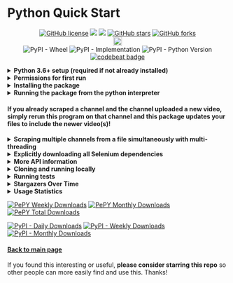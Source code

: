 # Python Quick Start

<p align="center">
  <a href="https://github.com/Shail-Shouryya/yt_videos_list/blob/master/LICENSE"><img alt="GitHub license" src="https://img.shields.io/github/license/Shail-Shouryya/yt_videos_list?color=yellow&labelColor=black"></a>
  <a href="https://docs.python.org/3/index.html">    <img src="https://img.shields.io/badge/python-3.6%2B-blue?labelColor=black"/></a>
  <a href="https://www.python.org/dev/peps/pep-0008"><img src="https://img.shields.io/badge/code%20style-PEP8-yellow.svg?labelColor=black"/></a>
  <a href="https://github.com/Shail-Shouryya/yt_videos_list/stargazers"><img alt="GitHub stars" src="https://img.shields.io/github/stars/Shail-Shouryya/yt_videos_list?color=blue&labelColor=black"></a>
  <a href="https://github.com/Shail-Shouryya/yt_videos_list/network"><img alt="GitHub forks" src="https://img.shields.io/github/forks/Shail-Shouryya/yt_videos_list?color=yellow&labelColor=black"></a>
  <br>
  <a href="https://badge.fury.io/py/yt-videos-list"><img src="https://badge.fury.io/py/yt-videos-list.svg" alt="PyPI version" height="20"></a>
  <br>
  <img alt="PyPI - Wheel" src="https://img.shields.io/pypi/wheel/yt_videos_list?labelColor=black&label=PyPI%20-%20Wheel">
  <img alt="PyPI - Implementation" src="https://img.shields.io/pypi/implementation/yt_videos_list?labelColor=black&label=PyPI%20-%20Implementation">
  <img alt="PyPI - Python Version" src="https://img.shields.io/pypi/pyversions/yt_videos_list?labelColor=black&label=PyPI%20-%20Python%20Version">
  <br>
  <a href="https://codebeat.co/projects/github-com-shail-shouryya-yt_videos_list-master"><img src="https://codebeat.co/badges/46b103ed-da79-4893-96af-ce95c9149532" alt="codebeat badge"/></a>
</p>

<details>
  <summary><b>Python 3.6+ setup (required if not already installed)</b></summary>

This package uses [f-strings](https://cito.github.io/blog/f-strings/) (more [here](https://realpython.com/python-f-strings/)), and so requires Python 3.6+.

If you have an older version of Python, you can download Python 3.9.1 (follow links below) and follow the instructions to set up Python for your machine. If you want to install a different version, visit the [Python Downloads page](https://www.python.org/downloads/) and select the version you want.
- [macOS 64-bit installer](https://www.python.org/ftp/python/3.9.1/python-3.9.1-macosx10.9.pkg)
- [Windows x86-64 executable installer](https://www.python.org/ftp/python/3.9.1/python-3.9.1-amd64.exe)
- [Windows x86 executable installer](https://www.python.org/ftp/python/3.9.1/python-3.9.1.exe)
- [Gzipped source tarball](https://www.python.org/ftp/python/3.9.1/Python-3.9.1.tgz) (most useful for Linux)
</details>

<details>
  <summary><b>Permissions for first run</b></summary>

  This is required to make sure you can download and install the required Selenium binary dependencies.
  <details>
  <summary><b>On Windows: makes sure you open <code>Command Prompt</code> or <code>Powershell</code> (both work) in "Run as Administrator" mode</b></summary>

  - shortcut: <kbd>⊞ Win</kbd> + <kbd>X</kbd> + <kbd>A</kbd>
  </details>
  <details>
    <summary><b>On Unix based machines (MacOS, Linux): make sure you have read and write access to <code>/usr/local/bin/</code></b></summary>

  - if you're not sure, open terminal and run `sudo chown $USER /usr/local/bin/`
  </details>
<br>
</details>

<details>
  <summary><b>Installing the package</b></summary>

After you install Python 3.6+ and ensure you have the required permissions as needed, enter the following in your command line:
```shell
# if something isn't working properly, try rerunning this
# the problem may have been fixed with a newer version

pip3 install -U yt-videos-list     # MacOS/Linux
pip  install -U yt-videos-list     # Windows
```
</details>

<details>
  <summary><b>Running the package from the python interpreter</b></summary>

```shell
python3     # MacOS/Linux
python      # Windows
```
```python
from yt_videos_list import ListCreator


my_driver = 'firefox' # SUBSTITUTE DRIVER YOU WANT (options below)
lc = ListCreator(driver=my_driver, scroll_pause_time=0.8)


lc.create_list_for(url='https://www.youtube.com/user/schafer5')
lc.create_list_for(url='https://www.youtube.com/channel/UC8butISFwT-Wl7EV0hUK0BQ', log_silently=True)
# Set `log_silently` to `True` to mute program logging to the console.
# The program will log the prgram status and any program information
# information to only the log file for the channel being scraped
# (this is useful when scraping multiple with multi-threading).
# By default, the program logs to both the log file for the channel being scraped AND the console.


# see the new files that were just created:
import os
os.system('ls -lt | head')                      # MacOS/Linux
os.system('dir /O-D | find "_videos_list"')     # Windows

# for more information on using the module:
help(lc)
```
- `driver` options include:
  - `'firefox'`
  - `'opera'`
  - `'safari'` (MacOS only)
  - `'chrome'`
  - `'brave'`
  - `'edge'` (Windows only!)
- increase `scroll_pause_time` for laggy internet and decrease `scroll_pause_time` for fast internet
</details>

#### If you already scraped a channel and the channel uploaded a new video, simply rerun this program on that channel and this package updates your files to include the newer video(s)!

<details>
  <summary><b>Scraping multiple channels from a file simultaneously with multi-threading</b></summary>

Add the url to every channel you want to information from in a `txt` file with every url placed on a new line.

<details>
  <summary><b>e.g. <code>channels.txt</code></b></summary>

```
https://www.youtube.com/channel/UCSHZKyawb77ixDdsGog4iWA
https://www.youtube.com/c/WorldScienceFestival/playlists
https://www.youtube.com/c/RSAConference/videos
https://www.youtube.com/channel/UCtC8aQzdEHAmuw8YvtH1CcQ/videos
https://www.youtube.com/channel/UCQSrdt0-Iu8qVEiJyzhrfdQ/videos
https://www.youtube.com/user/TEDxTalks/videos
https://www.youtube.com/user/TEDxYouth
https://www.youtube.com/user/TEDPrizeChannel/videos
https://www.youtube.com/user/TEDInstitute/videos
https://www.youtube.com/user/TEDPartners/channels
https://www.youtube.com/c/TED/channels
https://www.youtube.com/c/TEDFellow/videos
https://www.youtube.com/c/tedededucatortalks/videos
https://www.youtube.com/c/TEDEdStudentTalks/channels
https://www.youtube.com/c/TEDTranslators/videos
https://www.youtube.com/c/TEDEspanol/videos
https://www.youtube.com/teded/featured
https://www.youtube.com/c/IBMSecurity/channels
https://www.youtube.com/c/TheVerge/channels
https://www.youtube.com/c/mitocw/channels
https://www.youtube.com/c/stanford/channels
https://www.youtube.com/c/khanacademy/channels
https://www.youtube.com/user/symantec/channels
https://www.youtube.com/c/QuantamagazineOrgNews/videos
https://www.youtube.com/c/Splunkofficial/channels
```
</details>

```python
import time
import threading   # python standard library built-in package, no download necessary
from yt_videos_list import ListCreator

my_driver = 'firefox'
lc = ListCreator(driver=my_driver, scroll_pause_time=0.8)

number_of_threads         = 4 # CHANGE TO DESIRED NUMBER OF CONCURRENT THREADS
path_to_channel_urls_file = 'channels.txt'

with open(path_to_channel_urls_file, 'r', encoding='utf-8') as file:
    for url in file:
        while threading.active_count() == number_of_threads + 1: # add 1 since main thread counts as a thread
            time.sleep(5) # wait 5 seconds before checking to see if a previously running thread completed
        thread = threading.Thread(target=lc.create_list_for, args=(url, True))
        thread.start()
    thread.join() # After we iterate through every line in the file, we call the join() method
    # on the last thread so python doesn't exit the multi-threaded environment pre-maturely
    # This is ESSENTIAL, otherwise threading might stop randomly on the last channel in the
    # channels.txt file before the program finishes writing all the channel information to the files!
```

</details>

<details>
  <summary><b>Explicitly downloading all Selenium dependencies</b></summary>

Ideal if you use Selenium for other projects 😎
- Make sure you already have the `yt-videos-list` package installed (follow directions above for getting set up), then run the following:
```shell
pip3 install -U yt-videos-list # MacOS/Linux: ensure latest package
python3                        # MacOS/Linux: enter python interpreter
pip install -U yt-videos-list  # Windows:     ensure latest package
python                         # Windows:     enter python interpreter
```
```python
from yt_videos_list.download import selenium_webdriver_dependencies
selenium_webdriver_dependencies.download_all()
```
That's all! 🤓
</details>

<details>
  <summary><b>More API information</b></summary>

---
**NOTE** that you can also access all the information below from the Python interpreter by entering
```python
import yt_videos_list
help(yt_videos_list)
```

---
```python
# default options for the ListCreator object

ListCreator(
  csv=True,
  txt=True,
  md=True,
  reverse_chronological=True,
  headless=False,
  scroll_pause_time=0.8,
  driver='firefox'
  )
```
There are a number of optional arguments you can specify during the instantiation of the ListCreator object. The preceding arguments are run by default, but in case you want more flexibility, you can specify the:
- `driver` argument:
  - Firefox (default)
  - Opera
  - Safari (MacOS only)
  - Chrome
  - Brave
  - Edge (Windows only)
    - `driver='firefox'`
    - `driver='opera'`
    - `driver='safari'`
    - `driver='chrome'`
    - `driver='brave'`
    - `driver='edge'`
- `csv`, `txt`, `md` file type argument:
  - `True` (default) - create a file for the specified type
  - `False` - do not create a file for the specified type.
    - `txt=True`  (default) OR `txt=False`
    - `csv=True`  (default) OR `csv=False`
    - ` md=True`  (default) OR ` md=False`
- `reverse_chronological` argument:
  - `True` (default) - write the files in order from most recent video to the oldest video
  - `False` - write the files in order from oldest video to the most recent video
    - `reverse_chronological=True` (default) OR `reverse_chronological=False`
- `headless` argument:
  - `False` (default) - run the driver with an open Selenium instance for viewing
  - `True` - run the driver in "invisible" mode.
    - `headless=False` (default) OR `headless=True`
- `scroll_pause_time` argument:
  - any float values greater than `0` (default `0.8`).
    - The value you provide will be how long the program waits before trying to scroll the videos list page down for the channel you want to scrape. For fast internet connections, you may want to reduce the value, and for slow connections you may want to increase the value.
  - `scroll_pause_time=0.8` (default)
  - CAUTION: reducing this value too much will result in the program not capturing all the videos, so be careful! Experiment :)
</details>

<details>
<summary><b>Cloning and running locally</b></summary>

To clone the repository and install the most updated version of the package that may not yet be available on the latest release through [PyPI](pypi.org/project/yt-videos-list/), run:
```
git clone https://github.com/Shail-Shouryya/yt_videos_list.git

cd yt_videos_list/python # MacOS/Linux
pip3 install .           # MacOS/Linux

cd yt_videos_list\python # Windows
pip install .            # Windows
```
To make your own changes to the `yt_videos_list` python package and run the changes locally:
```
# make changes to the codebase in the
# ===> /dev <=== directory
python3 minifier.py           # MacOS/Linux
pip3 install .                # MacOS/Linux

python minifier.py            # Windows
pip install .                 # Windows
```
NOTE that the changes you make to the codebase SHOULD BE MADE in the `yt_videos_list/python/dev` directory!!
  - the code in the `yt_videos_list/python/yt_videos_list` directory is minified with
    - leading indents stipped to the minimum (1 space for each nested scope)
    - whitespace for padding (e.g. extra spaces to align variable assignments) stripped
    - comments stripped
  - as a result, the code in the `yt_videos_list/python/yt_videos_list` directory is NOT human readable, and the `yt_videos_list/python/dev` directory should be used for development instead!
    - the `minifier.py` module performs all the code preprocessing and packages the code into the final version seen in the `yt_videos_list/python/dev` directory
    - so running `minifier.py` ***before*** installing the local package with `pip install .` (Windows) or `pip3 install .` is essential!
</details>

<details>
<summary><b>Running tests</b></summary>

Make sure you're in the `yt_videos_list/python` directory, then run:
```
tests\run_tests.bat     # Windows
####       Any shell on   MacOS/Linux
bash tests/run_tests.sh # this works
csh  tests/run_tests.sh # this works
dash tests/run_tests.sh # this works
ksh  tests/run_tests.sh # this also works
tcsh tests/run_tests.sh # this works too
zsh  tests/run_tests.sh # this works as well
# you can try other shells and
# they should work too, since
# there's no special syntax in
# the run_tests.sh file
```
</details>

<details>
<summary><b>Stargazers Over Time</b></summary>

[![Stargazers over time](https://starchart.cc/Shail-Shouryya/yt_videos_list.svg)](https://starchart.cc/Shail-Shouryya/yt_videos_list)
</details>

<details>
  <summary><b>Usage Statistics</b></summary>

- [PePy](https://pepy.tech/project/yt-videos-list)
- [PyPi Stats](https://pypistats.org/packages/yt-videos-list)
</details>
<p>
  <a href="https://pepy.tech/project/yt-videos-list"><img alt="PePY Weekly Downloads" src="https://static.pepy.tech/personalized-badge/yt-videos-list?period=week&units=international_system&left_color=black&right_color=blue&left_text=PePY%20Downloads/week"></a>
  <a href="https://pepy.tech/project/yt-videos-list"><img alt="PePY Monthly Downloads" src="https://static.pepy.tech/personalized-badge/yt-videos-list?period=month&units=international_system&left_color=black&right_color=yellow&left_text=PePY%20Downloads/month"></a>
  <a href="https://pepy.tech/project/yt-videos-list"><img alt="PePY Total Downloads" src="https://static.pepy.tech/personalized-badge/yt-videos-list?period=total&units=international_system&left_color=black&right_color=blue&left_text=PePY%20Downloads%20Total"></a>
</p>

<p>
  <a href="https://pypistats.org/packages/yt-videos-list"><img alt="PyPI - Daily Downloads" src="https://img.shields.io/pypi/dd/yt_videos_list?labelColor=black&color=blue&label=PyPI%20downloads"></a>
  <a href="https://pypistats.org/packages/yt-videos-list"><img alt="PyPI - Weekly Downloads" src="https://img.shields.io/pypi/dw/yt_videos_list?labelColor=black&color=yellow&label=PyPI%20downloads"></a>
  <a href="https://pypistats.org/packages/yt-videos-list"><img alt="PyPI - Monthly Downloads" src="https://img.shields.io/pypi/dm/yt_videos_list?labelColor=black&color=blue&label=PyPI%20downloads"></a>
</p>

#### [Back to main page](https://github.com/Shail-Shouryya/yt_videos_list/)
If you found this interesting or useful, **please consider starring this repo** so other people can more easily find and use this. Thanks!
